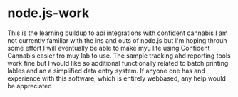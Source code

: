 # node.js-work
This is the learning buildup to api integrations with confident cannabis
I am not currently familiar with the ins and outs of node.js but I'm hoping throuh some effort I will eventually be able to make myu life using Confident Cannabis easier fro muy lab to use.  The sample tracking ahd reporting tools work fine but I would like so additional functionally related to batch printing lables and an a simplified data entry system.  If anyone one has and experience with this software, which is entirely webbased, any help would be appreciated
